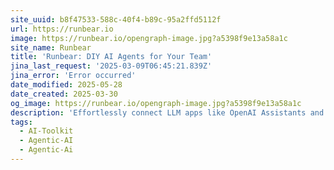 ```yaml
---
site_uuid: b8f47533-588c-40f4-b89c-95a2ffd5112f
url: https://runbear.io
image: https://runbear.io/opengraph-image.jpg?a5398f9e13a58a1c
site_name: Runbear
title: 'Runbear: DIY AI Agents for Your Team'
jina_last_request: '2025-03-09T06:45:21.839Z'
jina_error: 'Error occurred'
date_modified: 2025-05-28
date_created: 2025-03-30
og_image: https://runbear.io/opengraph-image.jpg?a5398f9e13a58a1c
description: 'Effortlessly connect LLM apps like OpenAI Assistants and Anthropic Claude with Slack, Teams, and HubSpot for seamless integration in a few clicks.'
tags:
  - AI-Toolkit
  - Agentic-AI
  - Agentic-Ai
---
```


